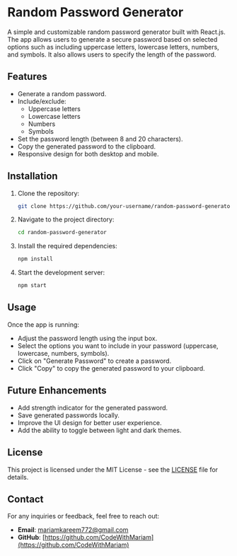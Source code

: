 # Random Password Generator

A simple and customizable random password generator built with React.js. The app allows users to generate a secure password based on selected options such as including uppercase letters, lowercase letters, numbers, and symbols. It also allows users to specify the length of the password.

## Features

- Generate a random password.
- Include/exclude:
  - Uppercase letters
  - Lowercase letters
  - Numbers
  - Symbols
- Set the password length (between 8 and 20 characters).
- Copy the generated password to the clipboard.
- Responsive design for both desktop and mobile.

## Installation

1. Clone the repository:

   ```bash
   git clone https://github.com/your-username/random-password-generator.git
2. Navigate to the project directory:

   ```bash
   cd random-password-generator
3. Install the required dependencies:

   ```bash
   npm install
4. Start the development server:

   ```bash
   npm start

## Usage

Once the app is running:

- Adjust the password length using the input box.
- Select the options you want to include in your password (uppercase, lowercase, numbers, symbols).
- Click on "Generate Password" to create a password.
- Click "Copy" to copy the generated password to your clipboard.

## Future Enhancements

- Add strength indicator for the generated password.
- Save generated passwords locally.
- Improve the UI design for better user experience.
- Add the ability to toggle between light and dark themes.

## License

This project is licensed under the MIT License - see the [LICENSE](LICENSE) file for details.

## Contact

For any inquiries or feedback, feel free to reach out:

- **Email**: [mariamkareem772@gmail.com](mariamkareem772@gmail.com)
- **GitHub**: [https://github.com/CodeWithMariam](https://github.com/CodeWithMariam)
